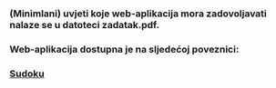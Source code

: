 ### (Minimlani) uvjeti koje web-aplikacija mora zadovoljavati nalaze se u datoteci zadatak.pdf.

### Web-aplikacija dostupna je na sljedećoj poveznici:

### [Sudoku](https://rp2.studenti.math.hr/~djdoris/dz1/sudoku.php)
